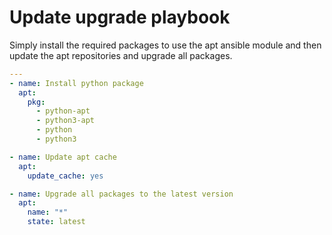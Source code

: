 # Update upgrade playbook
Simply install the required packages to use the apt ansible module and then update the apt repositories and upgrade all packages.

```yml
---
- name: Install python package
  apt:
    pkg:
      - python-apt
      - python3-apt
      - python
      - python3

- name: Update apt cache
  apt:
    update_cache: yes

- name: Upgrade all packages to the latest version
  apt:
    name: "*"
    state: latest

```